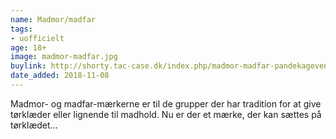 ```yaml
---
name: Madmor/madfar
tags:
- uofficielt
age: 18+
image: madmor-madfar.jpg
buylink: http://shorty.tac-case.dk/index.php/madmor-madfar-pandekagevender
date_added: 2018-11-08
---
```

Madmor- og madfar-mærkerne er til de grupper der har tradition for at give tørklæder eller lignende til madhold.
Nu er der et mærke, der kan sættes på tørklædet...
